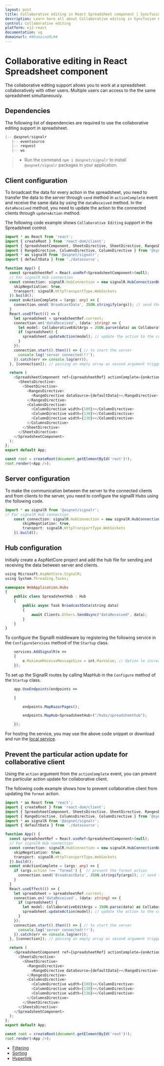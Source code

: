 ```yaml
---
layout: post
title: Collaborative editing in React Spreadsheet component | Syncfusion
description: Learn here all about Collaborative editing in Syncfusion React Spreadsheet component of Syncfusion Essential JS 2 and more.
control: Collaborative editing 
platform: ej2-react
documentation: ug
domainurl: ##DomainURL##
---
```


# Collaborative editing in React Spreadsheet component

The collaborative editing support allows you to work at a spreadsheet collaboratively with other users. Multiple users can access to the the same spreadsheet simultaneously.

## Dependencies

The following list of dependencies are required to use the collaborative editing support in spreadsheet.

```ts
|-- @aspnet/signalr
   |-- eventsource
   |-- request
   |-- ws

```

> * Run the command `npm i @aspnet/signalr` to install `@aspnet/signalr` packages in your application.

## Client configuration

To broadcast the data for every action in the spreadsheet, you need to transfer the data to the server through `send` method in `actionComplete` event and receive the same data by using the `dataReceived` method. In the `dataReceived` method, you need to update the action to the connected clients through `updateAction` method.

The following code example shows `Collaborative Editing` support in the Spreadsheet control.

```ts
import * as React from 'react';
import { createRoot } from 'react-dom/client';
import { SpreadsheetComponent, SheetsDirective, SheetDirective, RangesDirective, CollaborativeEditArgs } from '@syncfusion/ej2-react-spreadsheet';
import { RangeDirective, ColumnsDirective, ColumnDirective } from '@syncfusion/ej2-react-spreadsheet';
import * as signalR from '@aspnet/signalr';
import { defaultData } from './datasource';

function App() {
  const spreadsheetRef = React.useRef<SpreadsheetComponent>(null);
  // For signalR Hub connection
  const connection: signalR.HubConnection = new signalR.HubConnectionBuilder().withUrl('https://localhost:44385/hubs/spreadsheethub', { // localhost from AspNetCore service
    skipNegotiation: true,
    transport: signalR.HttpTransportType.WebSockets
  }).build();
  const onActionComplete = (args: any) => {
    connection.send('BroadcastData', JSON.stringify(args)); // send the action data to the server
  }
  React.useEffect(() => {
    let spreadsheet = spreadsheetRef.current;
    connection.on('dataReceived', (data: string) => {
      let model: CollaborativeEditArgs = JSON.parse(data) as CollaborativeEditArgs;
      if (spreadsheet) {
        spreadsheet.updateAction(model); // update the action to the connected clients
      }
    });
    connection.start().then(() => { // to start the server
      console.log('server connected!!!');
    }).catch(err => console.log(err));
  }, [connection]); // passing an empty array as second argument triggers the callback in useEffect only after the initial render thus replicating `componentDidMount` lifecycle behaviour

  return (
    <SpreadsheetComponent ref={spreadsheetRef} actionComplete={onActionComplete}>
      <SheetsDirective>
        <SheetDirective>
          <RangesDirective>
            <RangeDirective dataSource={defaultData}></RangeDirective>
          </RangesDirective>
          <ColumnsDirective>
            <ColumnDirective width={180}></ColumnDirective>
            <ColumnDirective width={130}></ColumnDirective>
            <ColumnDirective width={130}></ColumnDirective>
          </ColumnsDirective>
        </SheetDirective>
      </SheetsDirective>
    </SpreadsheetComponent>
  );
};
export default App;

const root = createRoot(document.getElementById('root')!);
root.render(<App />);
```

## Server configuration

To make the communication between the server to the connected clients and from clients to the server, you need to configure the signalR Hubs using the following code.

```ts
import * as signalR from '@aspnet/signalr';
// For signalR Hub connection
    const connection: signalR.HubConnection = new signalR.HubConnectionBuilder().withUrl('https://localhost:44385/hubs/spreadsheethub', { // localhost from AspNetCore service
        skipNegotiation: true,
        transport: signalR.HttpTransportType.WebSockets
    }).build();
```

## Hub configuration

Initially create a AspNetCore project and add the hub file for sending and receiving the data between server and clients.

```ts
using Microsoft.AspNetCore.SignalR;
using System.Threading.Tasks;

namespace WebApplication.Hubs
{
    public class SpreadsheetHub : Hub
    {
        public async Task BroadcastData(string data)
        {
            await Clients.Others.SendAsync("dataReceived", data);
        }
    }
}
```

To configure the SignalR middleware by registering the following service in the `ConfigureServices` method of the `Startup` class.

```ts
    services.AddSignalR(e =>
    {
        e.MaximumReceiveMessageSize = int.MaxValue; // Option to increase message size for inserting image feature. By default, SignalR send messages up to 32 KB.
    });
```

To set up the SignalR routes by calling MapHub in the `Configure` method of the `Startup` class.

```ts
    app.UseEndpoints(endpoints =>

    {

        endpoints.MapRazorPages();

        endpoints.MapHub<SpreadsheetHub>("/hubs/spreadsheethub");

    });
```

For hosting the service, you may use the above code snippet or download and run the [local service](https://www.syncfusion.com/downloads/support/directtrac/general/ze/WebApplication1327152095).

## Prevent the particular action update for collaborative client

Using the `action` argument from the `actionComplete` event, you can prevent the particular action update for collaborative client.

The following code example shows how to prevent collaborative client from updating the `format` action.

```ts
import * as React from 'react';
import { createRoot } from 'react-dom/client';
import { SpreadsheetComponent, SheetsDirective, SheetDirective, RangesDirective, CollaborativeEditArgs } from '@syncfusion/ej2-react-spreadsheet';
import { RangeDirective, ColumnsDirective, ColumnDirective } from '@syncfusion/ej2-react-spreadsheet';
import * as signalR from '@aspnet/signalr';
import { defaultData } from './datasource';

function App() {
  const spreadsheetRef = React.useRef<SpreadsheetComponent>(null);
  // For signalR Hub connection
  const connection: signalR.HubConnection = new signalR.HubConnectionBuilder().withUrl('https://localhost:44385/hubs/spreadsheethub', {// localhost from AspNetCore service
    skipNegotiation: true,
    transport: signalR.HttpTransportType.WebSockets
  }).build();
  const onActionComplete = (args: any) => {
    if (args.action !== 'format') {  // prevent the format action
      connection.send('BroadcastData', JSON.stringify(args)); // send the action data to the server
    }
  }
  React.useEffect(() => {
    let spreadsheet = spreadsheetRef.current;
    connection.on('dataReceived', (data: string) => {
      if (spreadsheet) {
        let model: CollaborativeEditArgs = JSON.parse(data) as CollaborativeEditArgs;
        spreadsheet.updateAction(model); // update the action to the connected clients
      }
    });
    connection.start().then(() => { // to start the server
      console.log('server connected!!!');
    }).catch(err => console.log(err));
  }, [connection]); // passing an empty array as second argument triggers the callback in useEffect only after the initial render thus replicating `componentDidMount` lifecycle behaviour

  return (
    <SpreadsheetComponent ref={spreadsheetRef} actionComplete={onActionComplete}>
      <SheetsDirective>
        <SheetDirective>
          <RangesDirective>
            <RangeDirective dataSource={defaultData}></RangeDirective>
          </RangesDirective>
          <ColumnsDirective>
            <ColumnDirective width={180}></ColumnDirective>
            <ColumnDirective width={130}></ColumnDirective>
            <ColumnDirective width={130}></ColumnDirective>
          </ColumnsDirective>
        </SheetDirective>
      </SheetsDirective>
    </SpreadsheetComponent>
  );
};
export default App;

const root = createRoot(document.getElementById('root')!);
root.render(<App />);
```

* [Filtering](../filter)
* [Sorting](../sort)
* [Hyperlink](../link)